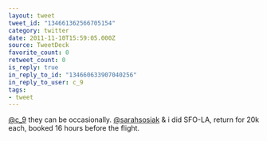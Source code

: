 ```yaml
---
layout: tweet
tweet_id: "134661362566705154"
category: twitter
date: 2011-11-10T15:59:05.000Z
source: TweetDeck
favorite_count: 0
retweet_count: 0
is_reply: true
in_reply_to_id: "134660633907040256"
in_reply_to_user: c_9
tags:
- tweet
---
```


[@c_9](https://twitter.com/@c_9) they can be occasionally. [@sarahsosiak](https://twitter.com/@sarahsosiak) & i did SFO-LA, return for 20k each, booked 16 hours before the flight.
